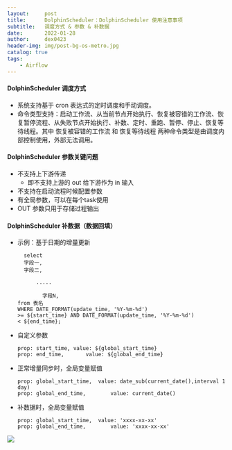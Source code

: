 ```yaml
---
layout:     post
title:      DolphinScheduler：DolphinScheduler 使用注意事项
subtitle:   调度方式 & 参数 & 补数据
date:       2022-01-28
author:     dex0423
header-img: img/post-bg-os-metro.jpg
catalog: true
tags:
    - Airflow
---
```




#### DolphinScheduler 调度方式

- 系统支持基于 cron 表达式的定时调度和手动调度。
- 命令类型支持：启动工作流、从当前节点开始执行、恢复被容错的工作流、恢复暂停流程、从失败节点开始执行、补数、定时、重跑、暂停、停止、恢复等待线程。其中 恢复被容错的工作流 和 恢复等待线程 两种命令类型是由调度内部控制使用，外部无法调用。

#### DolphinScheduler 参数关键问题

- 不支持上下游传递
  - 即不支持上游的 out 给下游作为 in 输入
- 不支持在启动流程时候配置参数
- 有全局参数，可以在每个task使用
- OUT 参数只用于存储过程输出

#### DolphinScheduler 补数据（数据回填）

- 示例：基于日期的增量更新

  ```
    select
    字段一,
    字段二,
  
        .....
      
          字段N,
  from 表名
  WHERE DATE_FORMAT(update_time, '%Y-%m-%d')
  >= ${start_time} AND DATE_FORMAT(update_time, '%Y-%m-%d')
  < ${end_time};
  ```
  
- 自定义参数

  ```
  prop: start_time,	value: ${global_start_time}
  prop: end_time,		value: ${global_end_time}
  ```
  
- 正常增量同步时，全局变量赋值

  ```
  prop: global_start_time,	value: date_sub(current_date(),interval 1 day)
  prop: global_end_time,		value: current_date()
  ```

- 补数据时，全局变量赋值

  ```
  prop: global_start_time,	value: 'xxxx-xx-xx'
  prop: global_end_time,		value: 'xxxx-xx-xx'
  ```



![]({{site.baseurl}}/img-post/dolphinscheduler-1.png)





